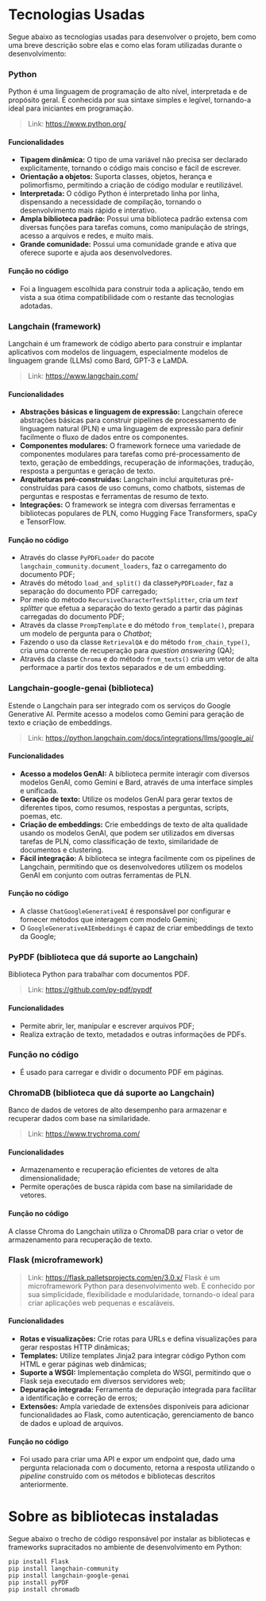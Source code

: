 # Tecnologias Usadas

Segue abaixo as tecnologias usadas para desenvolver o projeto, bem como uma breve descrição sobre elas e como elas foram utilizadas durante o desenvolvimento:

### Python

Python é uma linguagem de programação de alto nível, interpretada e de propósito geral. É conhecida por sua sintaxe simples e legível, tornando-a ideal para iniciantes em programação.

> Link: https://www.python.org/

#### Funcionalidades

- **Tipagem dinâmica:** O tipo de uma variável não precisa ser declarado explicitamente, tornando o código mais conciso e fácil de escrever.
- **Orientação a objetos:** Suporta classes, objetos, herança e polimorfismo, permitindo a criação de código modular e reutilizável.
- **Interpretada:** O código Python é interpretado linha por linha, dispensando a necessidade de compilação, tornando o desenvolvimento mais rápido e interativo.
- **Ampla biblioteca padrão:** Possui uma biblioteca padrão extensa com diversas funções para tarefas comuns, como manipulação de strings, acesso a arquivos e redes, e muito mais.
- **Grande comunidade:** Possui uma comunidade grande e ativa que oferece suporte e ajuda aos desenvolvedores.

#### Função no código

- Foi a linguagem escolhida para construir toda a aplicação, tendo em vista a sua ótima compatibilidade com o restante das tecnologias adotadas.

### Langchain (framework)

Langchain é um framework de código aberto para construir e implantar aplicativos com modelos de linguagem, especialmente modelos de linguagem grande (LLMs) como Bard, GPT-3 e LaMDA.

> Link: https://www.langchain.com/

#### Funcionalidades

- **Abstrações básicas e linguagem de expressão:** Langchain oferece abstrações básicas para construir pipelines de processamento de linguagem natural (PLN) e uma linguagem de expressão para definir facilmente o fluxo de dados entre os componentes.
- **Componentes modulares:** O framework fornece uma variedade de componentes modulares para tarefas como pré-processamento de texto, geração de embeddings, recuperação de informações, tradução, resposta a perguntas e geração de texto.
- **Arquiteturas pré-construídas:** Langchain inclui arquiteturas pré-construídas para casos de uso comuns, como chatbots, sistemas de perguntas e respostas e ferramentas de resumo de texto.
- **Integrações:** O framework se integra com diversas ferramentas e bibliotecas populares de PLN, como Hugging Face Transformers, spaCy e TensorFlow.

#### Função no código

- Através do classe `PyPDFLoader` do pacote `langchain_community.document_loaders`, faz o carregamento do documento PDF;
- Através do método `load_and_split()` da classe`PyPDFLoader`, faz a separação do documento PDF carregado;
- Por meio do método `RecursiveCharacterTextSplitter`, cria um _text splitter_ que efetua a separação do texto gerado a partir das páginas carregadas do documento PDF;
- Através da classe `PrompTemplate` e do método `from_template()`, prepara um modelo de pergunta para o _Chatbot_;
- Fazendo o uso da classe `RetrievalQA` e do método `from_chain_type()`, cria uma corrente de recuperação para _question answering_ (QA);
- Através da classe `Chroma` e do método `from_texts()` cria um vetor de alta performace a partir dos textos separados e de um embedding.

### Langchain-google-genai (biblioteca)

Estende o Langchain para ser integrado com os serviços do Google Generative AI.
Permite acesso a modelos como Gemini para geração de texto e criação de embeddings.

> Link: https://python.langchain.com/docs/integrations/llms/google_ai/

#### Funcionalidades

- **Acesso a modelos GenAI:** A biblioteca permite interagir com diversos modelos GenAI, como Gemini e Bard, através de uma interface simples e unificada.
- **Geração de texto:** Utilize os modelos GenAI para gerar textos de diferentes tipos, como resumos, respostas a perguntas, scripts, poemas, etc.
- **Criação de embeddings:** Crie embeddings de texto de alta qualidade usando os modelos GenAI, que podem ser utilizados em diversas tarefas de PLN, como classificação de texto, similaridade de documentos e clustering.
- **Fácil integração:** A biblioteca se integra facilmente com os pipelines de Langchain, permitindo que os desenvolvedores utilizem os modelos GenAI em conjunto com outras ferramentas de PLN.

#### Função no código

- A classe `ChatGoogleGenerativeAI` é responsável por configurar e fornecer métodos que interagem com modelo Gemini;
- O `GoogleGenerativeAIEmbeddings` é capaz de criar embeddings de texto da Google;

### PyPDF (biblioteca que dá suporte ao Langchain)

Biblioteca Python para trabalhar com documentos PDF.

> Link: https://github.com/py-pdf/pypdf

#### Funcionalidades

- Permite abrir, ler, manipular e escrever arquivos PDF;
- Realiza extração de texto, metadados e outras informações de PDFs.

### Função no código

- É usado para carregar e dividir o documento PDF em páginas.

### ChromaDB (biblioteca que dá suporte ao Langchain)

Banco de dados de vetores de alto desempenho para armazenar e recuperar dados com base na similaridade.

> Link: https://www.trychroma.com/

#### Funcionalidades

- Armazenamento e recuperação eficientes de vetores de alta dimensionalidade;
- Permite operações de busca rápida com base na similaridade de vetores.

#### Função no código

A classe Chroma do Langchain utiliza o ChromaDB para criar o vetor de armazenamento para recuperação de texto.

### Flask (microframework)

> Link: https://flask.palletsprojects.com/en/3.0.x/
> Flask é um microframework Python para desenvolvimento web. É conhecido por sua simplicidade, flexibilidade e modularidade, tornando-o ideal para criar aplicações web pequenas e escaláveis.

#### Funcionalidades

- **Rotas e visualizações:** Crie rotas para URLs e defina visualizações para gerar respostas HTTP dinâmicas;
- **Templates:** Utilize templates Jinja2 para integrar código Python com HTML e gerar páginas web dinâmicas;
- **Suporte a WSGI:** Implementação completa do WSGI, permitindo que o Flask seja executado em diversos servidores web;
- **Depuração integrada:** Ferramenta de depuração integrada para facilitar a identificação e correção de erros;
- **Extensões:** Ampla variedade de extensões disponíveis para adicionar funcionalidades ao Flask, como autenticação, gerenciamento de banco de dados e upload de arquivos.

#### Função no código

- Foi usado para criar uma API e expor um endpoint que, dado uma pergunta relacionada com o documento, retorna a resposta utilizando o _pipeline_ construído com os métodos e bibliotecas descritos anteriormente.

# Sobre as bibliotecas instaladas

Segue abaixo o trecho de código responsável por instalar as bibliotecas e frameworks supracitados no ambiente de desenvolvimento em Python:

```
pip install Flask
pip install langchain-community
pip install langchain-google-genai
pip install pyPDF
pip install chromadb
```
